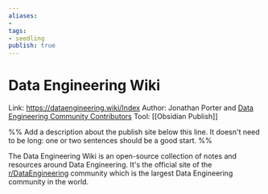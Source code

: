 ```yaml
---
aliases: 
- 
tags:
- seedling
publish: true
---
```


# Data Engineering Wiki

Link: https://dataengineering.wiki/Index 
Author: Jonathan Porter and [Data Engineering Community Contributors](https://github.com/data-engineering-community/data-engineering-wiki/graphs/contributors)
Tool: [[Obsidian Publish]]

%% Add a description about the publish site below this line. It doesn't need to be long: one or two sentences should be a good start. %%

The Data Engineering Wiki is an open-source collection of notes and resources around Data Engineering. It's the official site of the [r/DataEngineering](https://www.reddit.com/r/dataengineering) community which is the largest Data Engineering community in the world.
